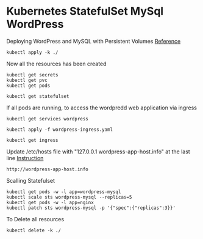 # Kubernetes StatefulSet MySql WordPress
Deploying WordPress and MySQL with Persistent Volumes [Reference](https://kubernetes.io/docs/tutorials/stateful-application/mysql-wordpress-persistent-volume/) <br>


```
kubectl apply -k ./
```
Now all the resources has been created
```
kubectl get secrets
kubectl get pvc
kubectl get pods
``` 
``` 
kubectl get statefulset
```
If all pods are running, to access the wordpredd web application via ingress 
```
kubectl get services wordpress
```
```
kubectl apply -f wordpress-ingress.yaml
```
```
kubectl get ingress
```
Update /etc/hosts file with "127.0.0.1 wordpress-app-host.info" at the last line [Instruction](https://help.nexcess.net/en_US/miscellaneous/how-to-find-the-hosts-file-on-my-mac)
```
http://wordpress-app-host.info 
```
Scalling Statefulset 
```
kubectl get pods -w -l app=wordpress-mysql
kubectl scale sts wordpress-mysql --replicas=5
kubectl get pods -w -l app=nginx
kubectl patch sts wordpress-mysql -p '{"spec":{"replicas":3}}'
```
To Delete all resources 
```
kubectl delete -k ./
```

